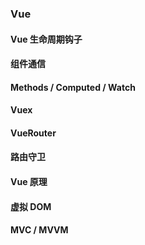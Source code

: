 ### Vue

#### Vue 生命周期钩子

#### 组件通信

#### Methods / Computed / Watch

#### Vuex

#### VueRouter

#### 路由守卫

#### Vue 原理

#### 虚拟 DOM

#### MVC / MVVM

